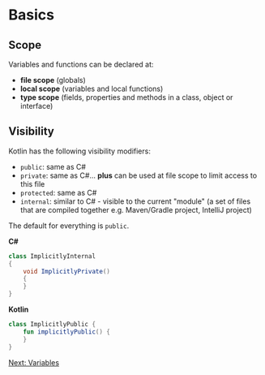 # Basics
## Scope
Variables and functions can be declared at:
* **file scope** (globals)
* **local scope** (variables and local functions)
* **type scope** (fields, properties and methods in a class, object or interface)

## Visibility
Kotlin has the following visibility modifiers:
* `public`: same as C#
* `private`: same as C#... **plus** can be used at file scope to limit access to this file
* `protected`: same as C#
* `internal`: similar to C# - visible to the current "module" (a set of files that are compiled together e.g. Maven/Gradle project, IntelliJ project)

The default for everything is `public`.

**C#**
```csharp
class ImplicitlyInternal
{
    void ImplicitlyPrivate()
    {
    }
}
```

**Kotlin**
```kotlin
class ImplicitlyPublic {
    fun implicitlyPublic() {
    }
}
```

[Next: Variables](01-00-variables.md)
